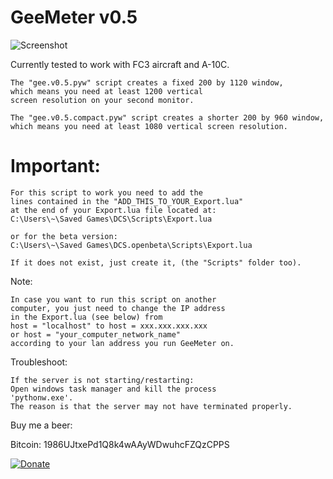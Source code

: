 GeeMeter v0.5
=============
![Screenshot](http://i.imgur.com/cj8YFCn.jpg)

Currently tested to work with FC3 aircraft and A-10C.

	The "gee.v0.5.pyw" script creates a fixed 200 by 1120 window,
	which means you need at least 1200 vertical
	screen resolution on your second monitor.

	The "gee.v0.5.compact.pyw" script creates a shorter 200 by 960 window,
	which means you need at least 1080 vertical screen resolution.


Important:
==========
	For this script to work you need to add the
	lines contained in the "ADD_THIS_TO_YOUR_Export.lua"
	at the end of your Export.lua file located at:
	C:\Users\~\Saved Games\DCS\Scripts\Export.lua

	or for the beta version:
	C:\Users\~\Saved Games\DCS.openbeta\Scripts\Export.lua

	If it does not exist, just create it, (the "Scripts" folder too).

Note:

	In case you want to run this script on another
	computer, you just need to change the IP address
	in the Export.lua (see below) from
	host = "localhost" to host = xxx.xxx.xxx.xxx
	or host = "your_computer_network_name"
	according to your lan address you run GeeMeter on.

Troubleshoot:

	If the server is not starting/restarting:
	Open windows task manager and kill the process
	'pythonw.exe'.
	The reason is that the server may not have terminated properly.

Buy me a beer:

Bitcoin: 1986UJtxePd1Q8k4wAAyWDwuhcFZQzCPPS
	
[![Donate](https://img.shields.io/badge/Donate-PayPal-green.svg)](https://www.paypal.com/cgi-bin/webscr?cmd=_donations&business=vasskazis%40gmail%2ecom&lc=GR&item_name=crash%2dhorror&currency_code=USD&bn=PP%2dDonationsBF%3abtn_donate_SM%2egif%3aNonHosted)



